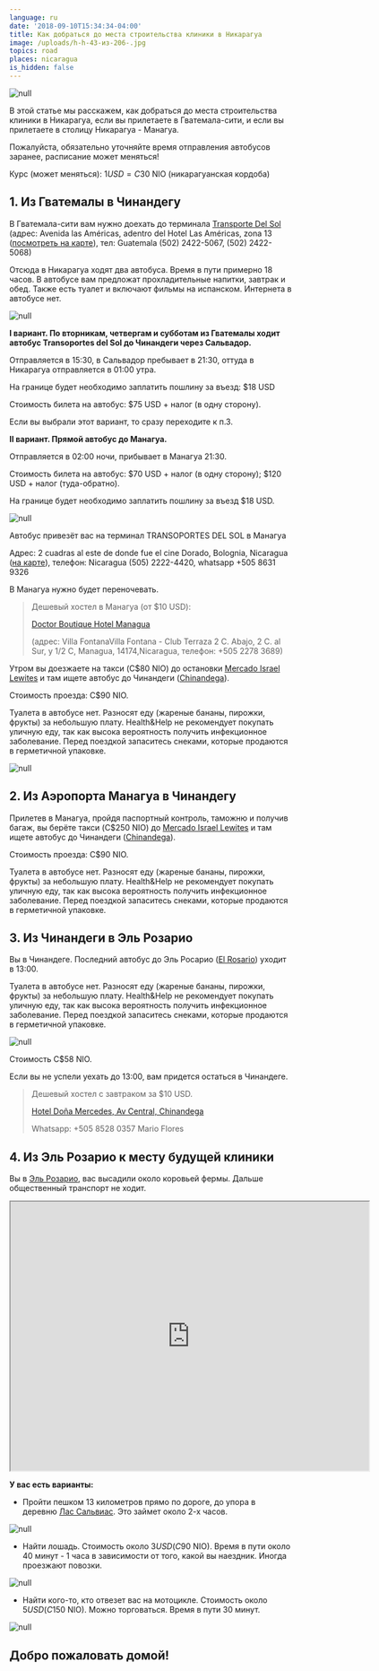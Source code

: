 ```yaml
---
language: ru
date: '2018-09-10T15:34:34-04:00'
title: Как добраться до места строительства клиники в Никарагуа
image: /uploads/h-h-43-из-206-.jpg
topics: road
places: nicaragua
is_hidden: false
---
```

![null](/uploads/h-h-43-из-206-.jpg)

В этой статье мы расскажем, как добраться до места строительства клиники в Никарагуа, если вы прилетаете в Гватемала-сити, и если вы прилетаете в столицу Никарагуа - Манагуа.

Пожалуйста, обязательно уточняйте время отправления автобусов заранее, расписание может меняться!

Курс (может меняться): $1 USD= C$30 NIO (никарагуанская кордоба) 

## 1. Из Гватемалы в Чинандегу

В Гватемала-сити вам нужно доехать до терминала [Transporte Del Sol](http://www.transportedelsol.com/) (адрес: Avenida las Américas, adentro del Hotel Las Américas, zona 13 ([посмотреть на карте](https://goo.gl/maps/ZpcRBsrNtpr)), тел: Guatemala (502) 2422-5067, (502) 2422-5068)

Отсюда в Никарагуа ходят два автобуса. Время в пути примерно 18 часов. В автобусе вам предложат прохладительные напитки, завтрак и обед. Также есть туалет и включают фильмы на испанском. Интернета в автобусе нет. 

![null](/uploads/1.jpg)

**I вариант. По вторникам, четвергам и субботам из Гватемалы ходит автобус Transoportes del Sol до Чинандеги через Сальвадор.**

Отправляется в 15:30, в Сальвадор пребывает в 21:30, оттуда в Никарагуа отправляется в 01:00 утра.

На границе будет необходимо заплатить пошлину за въезд: $18 USD

Стоимость билета на автобус: $75 USD + налог (в одну сторону).

Если вы выбрали этот вариант, то сразу переходите к п.3.

**II вариант. Прямой автобус до Манагуа.** 

Отправляется в 02:00 ночи, прибывает в Манагуа 21:30.

Стоимость билета на автобус: $70 USD + налог (в одну сторону); $120 USD + налог (туда-обратно).

На границе будет необходимо заплатить пошлину за въезд $18 USD.

![null](/uploads/mga2.jpg)

Автобус привезёт вас на терминал  TRANSOPORTES DEL SOL в Манагуа 

Адрес: 2 cuadras al este de donde fue el cine Dorado, Bolognia, Nicaragua ([на карте](https://goo.gl/maps/HDb8LFEUwF52)), телефон: Nicaragua (505) 2222-4420, whatsapp +505 8631 9326

В Манагуа нужно будет переночевать. 

> Дешевый хостел в Манагуа (от $10 USD): 
>
> [Doctor Boutique Hotel Managua](https://goo.gl/maps/zWQ47VQBMZH2)
>
>    (адрес: Villa FontanaVilla Fontana - Club Terraza 2 C. Abajo, 2 C. al Sur, y 1/2 C, Managua, 14174,Nicaragua, телефон: +505 2278 3689)

Утром вы доезжаете на такси (C$80 NIO) до остановки [Mercado Israel Lewites](https://goo.gl/maps/n1kRhLnS2VP2) и там ищете автобус до Чинандеги ([Chinandega](https://goo.gl/maps/5L3quVHHpWq)).

Стоимость проезда: C$90 NIO. 

Туалета в автобусе нет. Разносят еду (жареные бананы, пирожки, фрукты) за небольшую плату. Health&Help не рекомендует покупать уличную еду, так как высока вероятность получить инфекционное заболевание. Перед поездкой запаситесь снеками, которые продаются в герметичной упаковке. 

![null](/uploads/img_20180901_154652_hdr.jpg)

## 2. Из Аэропорта Манагуа в Чинандегу

Прилетев в Манагуа, пройдя паспортный контроль, таможню и получив багаж, вы берёте такси (C$250 NIO) до [Mercado Israel Lewites](https://goo.gl/maps/n1kRhLnS2VP2) и там ищете автобус до Чинандеги ([Chinandega](https://goo.gl/maps/5L3quVHHpWq)).

Стоимость проезда: C$90 NIO. 

Туалета в автобусе нет. Разносят еду (жареные бананы, пирожки, фрукты) за небольшую плату. Health&Help не рекомендует покупать уличную еду, так как высока вероятность получить инфекционное заболевание. Перед поездкой запаситесь снеками, которые продаются в герметичной упаковке. 

## 3. Из Чинандеги в Эль Розарио

Вы в Чинандеге. Последний автобус до Эль Росарио ([El Rosario](https://goo.gl/maps/j2Ppu3pmGuD2)) уходит в 13:00. 

Туалета в автобусе нет. Разносят еду (жареные бананы, пирожки, фрукты) за небольшую плату. Health&Help не рекомендует покупать уличную еду, так как высока вероятность получить инфекционное заболевание. Перед поездкой запаситесь снеками, которые продаются в герметичной упаковке. 

![null](/uploads/40131405_1795318957231375_6823639522132099072_n.jpg)

Стоимость C$58 NIO.

Если вы не успели уехать до 13:00, вам придется остаться в Чинандеге. 

> Дешевый хостел с завтраком за $10 USD.
>
> [Hotel Doña Mercedes, Av Central, Chinandega](https://goo.gl/maps/uPbBjyEU41M2)
>
>  Whatsapp: +505 8528 0357 Mario Flores

## 4. Из Эль Розарио к месту будущей клиники

Вы в [Эль Розарио](https://goo.gl/maps/Vd5HgJgs8JG2), вас высадили около коровьей фермы. Дальше общественный транспорт не ходит. 

<iframe src="https://www.google.com/maps/d/u/0/embed?mid=1BC5QBMwAs6f_lPWU1fly_fJrxt0SZ9L4" width="640" height="480"></iframe>

**У вас есть варианты:**

* Пройти пешком 13 километров прямо по дороге, до упора в деревню [Лас Сальвиас](https://goo.gl/maps/ZfbkNoiUbUA2). Это займет около 2-х часов.

![null](/uploads/h-h-19-из-206-.jpg)

* Найти лошадь. Стоимость около $3 USD (C$90 NIO). Время в пути около 40 минут - 1 часа в зависимости от того, какой вы наездник. Иногда проезжают повозки.

![null](/uploads/h-h-36-из-206-.jpg)

* Найти кого-то, кто отвезет вас на мотоцикле. Стоимость около $5 USD(C$150 NIO). Можно торговаться. Время в пути 30 минут. 

![null](/uploads/h-h-69-из-206-.jpg)

## **Добро пожаловать домой!**
